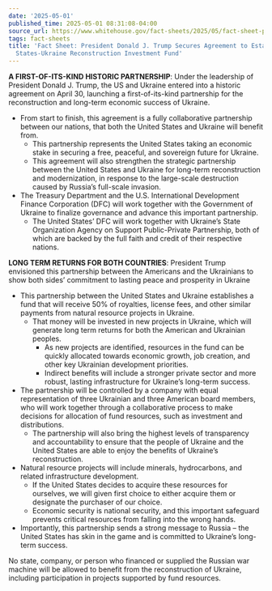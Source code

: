 ```yaml
---
date: '2025-05-01'
published_time: 2025-05-01 08:31:08-04:00
source_url: https://www.whitehouse.gov/fact-sheets/2025/05/fact-sheet-president-donald-j-trump-secures-agreement-to-establish-united-states-ukraine-reconstruction-investment-fund/
tags: fact-sheets
title: 'Fact Sheet: President Donald J. Trump Secures Agreement to Establish United
  States-Ukraine Reconstruction Investment Fund'
---
```

 
**A FIRST-OF-ITS-KIND HISTORIC PARTNERSHIP**: Under the leadership of
President Donald J. Trump, the US and Ukraine entered into a historic
agreement on April 30, launching a first-of-its-kind partnership for the
reconstruction and long-term economic success of Ukraine.

-   From start to finish, this agreement is a fully collaborative
    partnership between our nations, that both the United States and
    Ukraine will benefit from.
    -   This partnership represents the United States taking an economic
        stake in securing a free, peaceful, and sovereign future for
        Ukraine.
    -   This agreement will also strengthen the strategic partnership
        between the United States and Ukraine for long-term
        reconstruction and modernization, in response to the large-scale
        destruction caused by Russia’s full-scale invasion.
-   The Treasury Department and the U.S. International Development
    Finance Corporation (DFC) will work together with the Government of
    Ukraine to finalize governance and advance this important
    partnership.
    -   The United States’ DFC will work together with Ukraine’s State
        Organization Agency on Support Public-Private Partnership, both
        of which are backed by the full faith and credit of their
        respective nations.

**LONG TERM RETURNS FOR BOTH COUNTRIES**: President Trump envisioned
this partnership between the Americans and the Ukrainians to show both
sides’ commitment to lasting peace and prosperity in Ukraine

-   This partnership between the United States and Ukraine establishes a
    fund that will receive 50% of royalties, license fees, and other
    similar payments from natural resource projects in Ukraine.
    -   That money will be invested in new projects in Ukraine, which
        will generate long term returns for both the American and
        Ukrainian peoples.
        -   As new projects are identified, resources in the fund can be
            quickly allocated towards economic growth, job creation, and
            other key Ukrainian development priorities.
        -   Indirect benefits will include a stronger private sector and
            more robust, lasting infrastructure for Ukraine’s long-term
            success.
-   The partnership will be controlled by a company with equal
    representation of three Ukrainian and three American board members,
    who will work together through a collaborative process to make
    decisions for allocation of fund resources, such as investment and
    distributions.
    -   The partnership will also bring the highest levels of
        transparency and accountability to ensure that the people of
        Ukraine and the United States are able to enjoy the benefits of
        Ukraine’s reconstruction.
-   Natural resource projects will include minerals, hydrocarbons, and
    related infrastructure development.
    -   If the United States decides to acquire these resources for
        ourselves, we will given first choice to either acquire them or
        designate the purchaser of our choice.
    -   Economic security is national security, and this important
        safeguard prevents critical resources from falling into the
        wrong hands.
-   Importantly, this partnership sends a strong message to Russia – the
    United States has skin in the game and is committed to Ukraine’s
    long-term success.

No state, company, or person who financed or supplied the Russian war
machine will be allowed to benefit from the reconstruction of Ukraine,
including participation in projects supported by fund resources.
